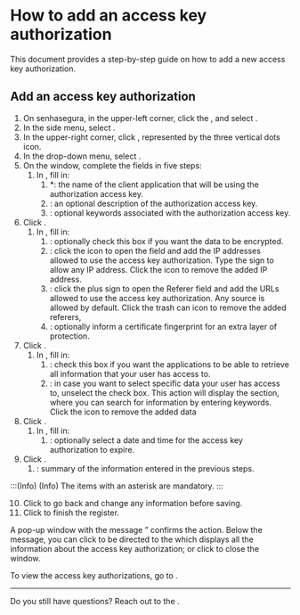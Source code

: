 # How to add an access key authorization 

This document provides a step-by-step guide on how to add a new access key authorization.

## Add an access key authorization

1. On senhasegura, in the upper-left corner, click the , and select .
2. In the side menu, select .
3. In the upper-right corner, click , represented by the three vertical dots icon.
4. In the drop-down menu, select .
5. On the  window, complete the fields in five steps:
    1. In , fill in:
        1. *: the name of the client application that will be using the authorization access key.
        2. : an optional description of the authorization access key.
        3. : optional keywords associated with the authorization access key.
6. Click .
    1. In , fill in:
        1. : optionally check this box if you want the data to be encrypted.
        2. :  click the  icon to open the  field and add the IP addresses allowed to use the access key authorization. Type the  sign to allow any IP address. Click the  icon to remove the added IP address.
        3. : click the plus sign to open the Referer field and add the URLs allowed to use the access key authorization. Any source is allowed by default. Click the trash can icon to remove the added referers,
        4. : optionally inform a certificate fingerprint for an extra layer of protection.
7. Click .
    1. In , fill in:
        1. : check this box if you want the applications to be able to retrieve all information that your user has access to.
          1. : in case you want to select specific data your user has access to, unselect the  check box. This action will display the  section, where you can search for information by entering keywords. Click the  icon to remove the added data
8. Click .
    1. In , fill in:
        1. : optionally select a date and time for the access key authorization to expire.
9. Click .
    1. : summary of the information entered in the previous steps.

:::(Info) (Info)
The items with an asterisk are mandatory.
:::

10. Click  to go back and change any information before saving.
11. Click  to finish the register.

A pop-up window with the message ” confirms the action. Below the message, you can click  to be directed to the  which displays all the information about the access key authorization; or click  to close the window.

To view the access key authorizations, go to .


***

Do you still have questions? Reach out to the .